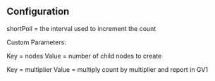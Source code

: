 ## Configuration

shortPoll = the interval used to increment the count

Custom Parameters:

Key = nodes
Value = number of child nodes to create

Key = multiplier
Value = multiply count by multiplier and report in GV1

